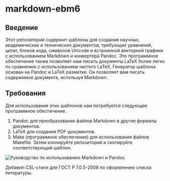 # markdown-ebm6

## Введение

Этот репозиторий содержит шаблоны для создания научных, академических и технических документов, требующих уравнений, цитат, блоков кода, символов Unicode и встроенной векторной графики с использованием Markdown и конвертера Pandoc. Это программное обеспечение также позволяет нам писать документы LaTeX более легко по сравнению с использованием чистого LaTeX. Генератор шаблона основан на Pandoc и LaTeX разметке. Он позволяет вам писать содержимое документа, используя Markdown.

## Требования

Для использования этих шаблонов нам потребуется следующее программное обеспечение.

1. Pandoc для преобразования файлов Markdown в другие форматы документов.
2. LaTeX для создания PDF-документов.
3. Make (программное обеспечение) для использования файлов Makefile.
Затем клонируйте репозиторий и скопируйте соответствующий шаблон.

![Руководство по использованию Markdown и Pandoc](https://programminghistorian.org/en/lessons/sustainable-authorship-in-plain-text-using-pandoc-and-markdown)

Добавил CSL-стили для ГОСТ Р 7.0.5-2008 по оформлению списка литературы.